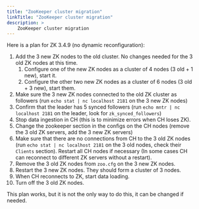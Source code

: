 ```yaml
---
title: "ZooKeeper cluster migration"
linkTitle: "ZooKeeper cluster migration"
description: >
    ZooKeeper cluster migration
---
```


Here is a plan for ZK 3.4.9 \(no dynamic reconfiguration\):

1. Add the 3 new ZK nodes to the old cluster. No changes needed for the 3 old ZK nodes at this time.
   1. Configure one of the new ZK nodes as a cluster of 4 nodes \(3 old + 1 new\), start it.
   2. Configure the other two new ZK nodes as a cluster of 6 nodes \(3 old + 3 new\), start them.
2. Make sure the 3 new ZK nodes connected to the old ZK cluster as followers \(run `echo stat | nc localhost 2181` on the 3 new ZK nodes\)
3. Confirm that the leader has 5 synced followers \(run `echo mntr | nc localhost 2181` on the leader, look for `zk_synced_followers`\)
4. Stop data ingestion in CH \(this is to minimize errors when CH loses ZK\).
5. Change the zookeeper section in the configs on the CH nodes \(remove the 3 old ZK servers, add the 3 new ZK servers\)
6. Make sure that there are no connections from CH to the 3 old ZK nodes \(run `echo stat | nc localhost 2181` on the 3 old nodes, check their `Clients` section\). Restart all CH nodes if necessary \(In some cases CH can reconnect to different ZK servers without a restart\).
7. Remove the 3 old ZK nodes from `zoo.cfg` on the 3 new ZK nodes.
8. Restart the 3 new ZK nodes. They should form a cluster of 3 nodes.
9. When CH reconnects to ZK, start data loading.
10. Turn off the 3 old ZK nodes.

This plan works, but it is not the only way to do this, it can be changed if needed.



